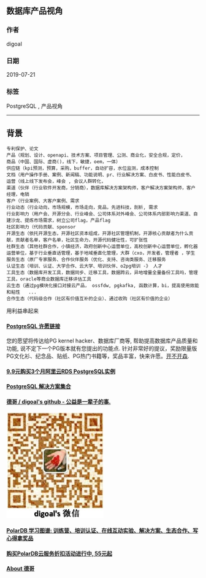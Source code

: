 ## 数据库产品视角    
                                                                                                                                                      
### 作者                                                                                                                                                      
digoal                                                                                                                                                      
                                                                                                                                                      
### 日期                                                                                                                                                      
2019-07-21                                                                                                                                                       
                                                                                                                                                      
### 标签                                                                                                                                                      
PostgreSQL , 产品视角    
                                                                     
----                                                                                                                                                
                                                                                                                                                  
## 背景       
```  
专利保护、论文     
产品（规划、设计、openapi、技术方案、项目管理、公测、商业化，安全合规，定价，   
商品（中国、国际、虚商()，线下，敏捷，oem，一体）    
供应链（kpi预测，预算，采购，buffer，自动扩容，水位监测，成本控制    
文档（用户操作手册、案例、新闻稿、功能说明、pr、行业解决方案、白皮书、性能白皮书、      
运营（线上线下发布会，峰会 , 会议人群转化，    
渠道（伙伴（行业软件开发商，分销商），数据库解决方案架构师，客户解决方案架构师，客户经理，电销    
客户（行业案例、大客户案例、需求     
行业动态（行业动向，市场规模，市场走向，竞品，先进科技，剖析, 需求     
行业影响力（用户会、开源分会、行业峰会、公司体系对外峰会、公司体系内部影响力渠道、自建沙龙、提炼市场需求，树立公司flag，产品flag        
社区影响力（代码贡献、sponsor      
开源生态（依托开源生态，开源社区资本组成，开源社区管理机制，开源核心贡献者为什么贡献，贡献者名单，客户名单，社区生命力，开源代码健壮性，可扩张性    
社群生态（其他社群合作，小镇经济，政府创新中心运营单位，高校创新中心运营单位，孵化器运营单位，基于行业垂直话管理，基于地域垂直化管理，大群（cxo，开发者，管理者 ，学生     
服务生态（原厂专家服务、合作伙伴服务（优化、支持、咨询类服务、迁移服务    
认证生态（培训、认证、大学合作、云大学、培训伙伴、o2pg培训 -》 人才   
工具生态（数据库开发工具，数据同步、迁移工具，数据跨云，异地增量全量备份工具吗，管理工具，oracle等商业数据库迁移评估工具   
云生态（通过pg模块化接口对接云产品， ossfdw, pgkafka, 函数计算，bi，提高使用效能和粘性   ...      
合作生态（代码级合作（社区有价值互补的企业）、通过收购（社区有价值的企业）      
```  
  
用利益串起来  
  
  
  
  
  
  
  
  
  
  
  
  
  
  
  
  
  
  
  
  
  
  
  
  
  
  
  
  
  
  
  
  
  
  
  
  
  
  
  
  
  
  
  
  
  
  
  
  
  
  
  
  
  
  
  
  
  
  
  
  
  
  
  
  
  
  
  
  
  
  
#### [PostgreSQL 许愿链接](https://github.com/digoal/blog/issues/76 "269ac3d1c492e938c0191101c7238216")
您的愿望将传达给PG kernel hacker、数据库厂商等, 帮助提高数据库产品质量和功能, 说不定下一个PG版本就有您提出的功能点. 针对非常好的提议，奖励限量版PG文化衫、纪念品、贴纸、PG热门书籍等，奖品丰富，快来许愿。[开不开森](https://github.com/digoal/blog/issues/76 "269ac3d1c492e938c0191101c7238216").  
  
  
#### [9.9元购买3个月阿里云RDS PostgreSQL实例](https://www.aliyun.com/database/postgresqlactivity "57258f76c37864c6e6d23383d05714ea")
  
  
#### [PostgreSQL 解决方案集合](https://yq.aliyun.com/topic/118 "40cff096e9ed7122c512b35d8561d9c8")
  
  
#### [德哥 / digoal's github - 公益是一辈子的事.](https://github.com/digoal/blog/blob/master/README.md "22709685feb7cab07d30f30387f0a9ae")
  
  
![digoal's wechat](../pic/digoal_weixin.jpg "f7ad92eeba24523fd47a6e1a0e691b59")
  
  
#### [PolarDB 学习图谱: 训练营、培训认证、在线互动实验、解决方案、生态合作、写心得拿奖品](https://www.aliyun.com/database/openpolardb/activity "8642f60e04ed0c814bf9cb9677976bd4")
  
  
#### [购买PolarDB云服务折扣活动进行中, 55元起](https://www.aliyun.com/activity/new/polardb-yunparter?userCode=bsb3t4al "e0495c413bedacabb75ff1e880be465a")
  
  
#### [About 德哥](https://github.com/digoal/blog/blob/master/me/readme.md "a37735981e7704886ffd590565582dd0")
  
